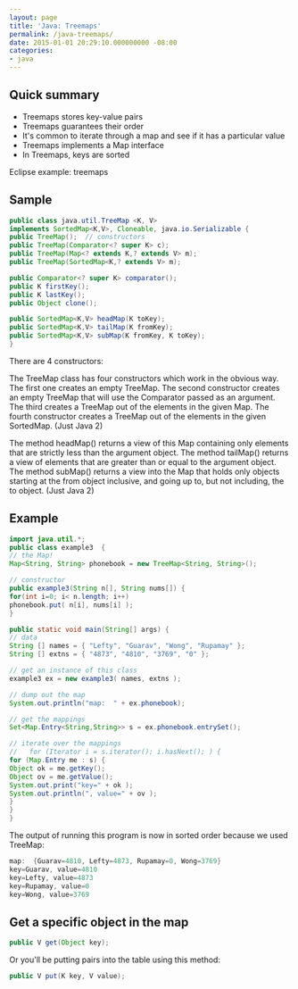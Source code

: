 ```yaml
---
layout: page
title: 'Java: Treemaps'
permalink: /java-treemaps/
date: 2015-01-01 20:29:10.000000000 -08:00
categories:
- java
---
```

## Quick summary

* Treemaps stores key-value pairs
* Treemaps guarantees their order
* It's common to iterate through a map and see if it has a particular value
* Treemaps implements a Map interface
* In Treemaps, keys are sorted

Eclipse example: treemaps

## Sample

```java
public class java.util.TreeMap <K, V>
implements SortedMap<K,V>, Cloneable, java.io.Serializable {
public TreeMap();  // constructors
public TreeMap(Comparator<? super K> c);
public TreeMap(Map<? extends K,? extends V> m);
public TreeMap(SortedMap<K,? extends V> m);

public Comparator<? super K> comparator();
public K firstKey();
public K lastKey();
public Object clone();

public SortedMap<K,V> headMap(K toKey);
public SortedMap<K,V> tailMap(K fromKey);
public SortedMap<K,V> subMap(K fromKey, K toKey);
}
```

There are 4 constructors:

The TreeMap class has four constructors which work in the obvious way. The first one creates an empty TreeMap. The second constructor creates an empty TreeMap that will use the Comparator passed as an argument. The third creates a TreeMap out of the elements in the given Map. The fourth constructor creates a TreeMap out of the elements in the given SortedMap. (Just Java 2)

The method headMap() returns a view of this Map containing only elements that are strictly less than the argument object. The method tailMap() returns a view of elements that are greater than or equal to the argument object. The method subMap() returns a view into the Map that holds only objects starting at the from object inclusive, and going up to, but not including, the to object. (Just Java 2)

## Example

```java
import java.util.*;
public class example3  {
// the Map!
Map<String, String> phonebook = new TreeMap<String, String>();

// constructor
public example3(String n[], String nums[]) {
for(int i=0; i< n.length; i++)
phonebook.put( n[i], nums[i] );
}

public static void main(String[] args) {
// data
String [] names = { "Lefty", "Guarav", "Wong", "Rupamay" };
String [] extns = { "4873", "4810", "3769", "0" };

// get an instance of this class
example3 ex = new example3( names, extns );

// dump out the map
System.out.println("map:  " + ex.phonebook);

// get the mappings
Set<Map.Entry<String,String>> s = ex.phonebook.entrySet();

// iterate over the mappings
//   for (Iterator i = s.iterator(); i.hasNext(); ) {
for (Map.Entry me : s) {
Object ok = me.getKey();
Object ov = me.getValue();
System.out.print("key=" + ok );
System.out.println(", value=" + ov );
}
}
}
```

The output of running this program is now in sorted order because we used TreeMap:

```java
map:  {Guarav=4810, Lefty=4873, Rupamay=0, Wong=3769}
key=Guarav, value=4810
key=Lefty, value=4873
key=Rupamay, value=0
key=Wong, value=3769
```

## Get a specific object in the map

```java
public V get(Object key);
```

Or you'll be putting pairs into the table using this method:

```java
public V put(K key, V value);
```